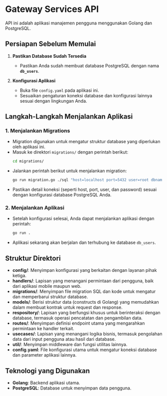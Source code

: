 # Gateway Services API

API ini adalah aplikasi manajemen pengguna menggunakan Golang dan PostgreSQL.

## Persiapan Sebelum Memulai

1. **Pastikan Database Sudah Tersedia**
   - Pastikan Anda sudah membuat database PostgreSQL dengan nama **`db_users`**.

2. **Konfigurasi Aplikasi**
   - Buka file `config.yaml` pada aplikasi ini.
   - Sesuaikan pengaturan koneksi database dan konfigurasi lainnya sesuai dengan lingkungan Anda.

## Langkah-Langkah Menjalankan Aplikasi

### 1. Menjalankan Migrations
   - Migration digunakan untuk mengatur struktur database yang diperlukan oleh aplikasi ini.
   - Masuk ke direktori `migrations/` dengan perintah berikut:
     ```bash
     cd migrations/
     ```
   - Jalankan perintah berikut untuk menjalankan migration:
     ```bash
     go run migration.go ./sql "host=localhost port=5432 user=root dbname=db_users password=password sslmode=disable" up
     ```
   - Pastikan detail koneksi (seperti host, port, user, dan password) sesuai dengan konfigurasi database PostgreSQL Anda.

### 2. Menjalankan Aplikasi
   - Setelah konfigurasi selesai, Anda dapat menjalankan aplikasi dengan perintah:
     ```bash
     go run .
     ```
   - Aplikasi sekarang akan berjalan dan terhubung ke database `db_users`.

## Struktur Direktori

- **config/**: Menyimpan konfigurasi yang berkaitan dengan layanan pihak ketiga.
- **handlers/**: Lapisan yang menangani permintaan dari pengguna, baik dari aplikasi mobile maupun web.
- **migrations/**: Menyimpan file migration SQL dan kode untuk mengatur dan memperbarui struktur database.
- **models/**: Berisi struktur data (constructs di Golang) yang memudahkan dalam membuat kontrak untuk request dan response.
- **respository/**: Lapisan yang berfungsi khusus untuk berinteraksi dengan database, termasuk operasi pencatatan dan pengambilan data.
- **routes/**: Menyimpan definisi endpoint utama yang mengarahkan permintaan ke handler terkait.
- **usecases/**: Lapisan yang menangani logika bisnis, termasuk pengolahan data dari input pengguna atau hasil dari database.
- **util/**: Menyimpan middleware dan fungsi utilitas lainnya.
- **config.yaml**: File konfigurasi utama untuk mengatur koneksi database dan parameter aplikasi lainnya.

## Teknologi yang Digunakan

- **Golang**: Backend aplikasi utama.
- **PostgreSQL**: Database untuk menyimpan data pengguna.
